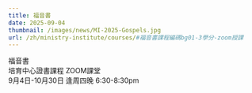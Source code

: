 ```yaml
---
title: 福音書
date: 2025-09-04
thumbnail: /images/news/MI-2025-Gospels.jpg
url: /zh/ministry-institute/courses/#福音書課程編碼bg01-3學分-zoom授課
---
```

福音書\
培育中心證書課程 ZOOM課堂\
9月4日-10月30日 逢周四晚 6:30-8:30pm